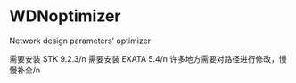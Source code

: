 # WDNoptimizer
Network design parameters' optimizer

需要安装 STK 9.2.3/n
需要安装 EXATA 5.4/n
许多地方需要对路径进行修改，慢慢补全/n
